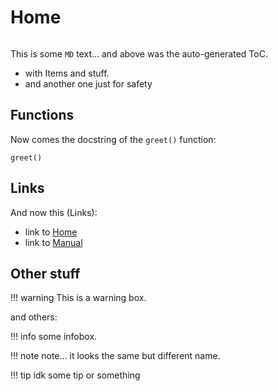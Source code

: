 # Home

```@contents
```

This is some `MD` text... and above was the auto-generated ToC.
- with Items and stuff.
- and another one just for safety

## Functions

Now comes the docstring of the `greet()` function:

```@docs
greet()
```

## Links

And now this (Links):
- link to [Home](@ref)
- link to [Manual](@ref)

## Other stuff

!!! warning
    This is a warning box.

and others:

!!! info
    some infobox.

!!! note
    note... it looks the same but different name.

!!! tip
    idk some tip or something
